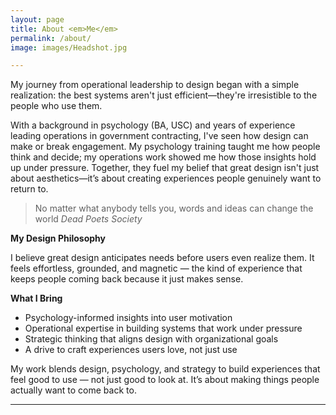 ```yaml
---
layout: page
title: About <em>Me</em>
permalink: /about/
image: images/Headshot.jpg

---
```

My journey from operational leadership to design began with a simple realization: the best systems aren't just efficient—they're irresistible to the people who use them.

With a background in psychology (BA, USC) and years of experience leading operations in government contracting, I've seen how design can make or break engagement. My psychology training taught me how people think and decide; my operations work showed me how those insights hold up under pressure. Together, they fuel my belief that great design isn't just about aesthetics—it’s about creating experiences people genuinely want to return to.

> No matter what anybody tells you, words and ideas can change the world
> <cite>Dead Poets Society</cite>

**My Design Philosophy**

I believe great design anticipates needs before users even realize them. It feels effortless, grounded, and magnetic — the kind of experience that keeps people coming back because it just makes sense.


**What I Bring**

- Psychology-informed insights into user motivation  
- Operational expertise in building systems that work under pressure  
- Strategic thinking that aligns design with organizational goals  
- A drive to craft experiences users love, not just use

My work blends design, psychology, and strategy to build experiences that feel good to use — not just good to look at. It’s about making things people actually want to come back to.

<object data="../docs/Bayley_E_Camp_2025_Tech_Resume.pdf" width="900" height="1100" type='application/pdf'></object>

***